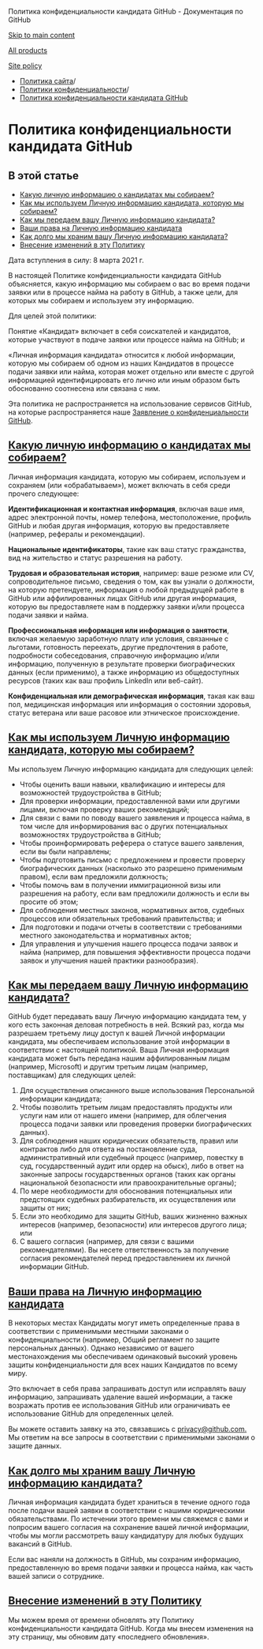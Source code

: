 Политика конфиденциальности кандидата GitHub - Документация по GitHub

[Skip to main content](#main-content)

[All products](/ru)

[Site policy](/site-policy)

* [Политика сайта](/ru/site-policy)/
* [Политики конфиденциальности](/ru/site-policy/privacy-policies)/
* [Политика конфиденциальности кандидата GitHub](/ru/site-policy/privacy-policies/github-candidate-privacy-policy)

Политика конфиденциальности кандидата GitHub
==========

В этой статье
----------

* [Какую личную информацию о кандидатах мы собираем?](#what-candidate-personal-information-do-we-collect)
* [Как мы используем Личную информацию кандидата, которую мы собираем?](#how-do-we-use-the-candidate-personal-information-we-collect)
* [Как мы передаем вашу Личную информацию кандидата?](#how-do-we-share-your-candidate-personal-information)
* [Ваши права на Личную информацию кандидата](#your-rights-to-your-candidate-personal-information)
* [Как долго мы храним вашу Личную информацию кандидата?](#how-long-do-we-retain-your-candidate-personal-information)
* [Внесение изменений в эту Политику](#changes-to-this-policy)

Дата вступления в силу: 8 марта 2021 г.

В настоящей Политике конфиденциальности кандидата GitHub объясняется, какую информацию мы собираем о вас во время подачи заявки или в процессе найма на работу в GitHub, а также цели, для которых мы собираем и используем эту информацию.

Для целей этой политики:

Понятие «Кандидат» включает в себя соискателей и кандидатов, которые участвуют в подаче заявки или процессе найма на GitHub; и

«Личная информация кандидата» относится к любой информации, которую мы собираем об одном из наших Кандидатов в процессе подачи заявки или найма, которая может отдельно или вместе с другой информацией идентифицировать его лично или иным образом быть обоснованно соотнесена или связана с ним.

Эта политика не распространяется на использование сервисов GitHub, на которые распространяется наше [Заявление о конфиденциальности GitHub](/ru/site-policy/privacy-policies/github-privacy-statement).

[Какую личную информацию о кандидатах мы собираем?](#what-candidate-personal-information-do-we-collect)
----------

Личная информация кандидата, которую мы собираем, используем и сохраняем (или «обрабатываем»), может включать в себя среди прочего следующее:

**Идентификационная и контактная информация**, включая ваше имя, адрес электронной почты, номер телефона, местоположение, профиль GitHub и любая другая информация, которую вы предоставляете (например, рефералы и рекомендации).

**Национальные идентификаторы**, такие как ваш статус гражданства, вид на жительство и статус разрешения на работу.

**Трудовая и образовательная история**, например: ваше резюме или CV, сопроводительное письмо, сведения о том, как вы узнали о должности, на которую претендуете, информация о любой предыдущей работе в GitHub или аффилированных лицах GitHub или другая информация, которую вы предоставляете нам в поддержку заявки и/или процесса подачи заявки и найма.

**Профессиональная информация или информация о занятости**, включая желаемую заработную плату или условия, связанные с льготами, готовность переехать, другие предпочтения в работе, подробности собеседования, справочную информацию и/или информацию, полученную в результате проверки биографических данных (если применимо), а также информацию из общедоступных ресурсов (таких как ваш профиль LinkedIn или веб-сайт).

**Конфиденциальная или демографическая информация**, такая как ваш пол, медицинская информация или информация о состоянии здоровья, статус ветерана или ваше расовое или этническое происхождение.

[Как мы используем Личную информацию кандидата, которую мы собираем?](#how-do-we-use-the-candidate-personal-information-we-collect)
----------

Мы используем Личную информацию кандидата для следующих целей:

* Чтобы оценить ваши навыки, квалификацию и интересы для возможностей трудоустройства в GitHub;
* Для проверки информации, предоставленной вами или другими лицами, включая проверку ваших рекомендаций;
* Для связи с вами по поводу вашего заявления и процесса найма, в том числе для информирования вас о других потенциальных возможностях трудоустройства в GitHub;
* Чтобы проинформировать реферера о статусе вашего заявления, если вы были направлены;
* Чтобы подготовить письмо с предложением и провести проверку биографических данных (насколько это разрешено применимым правом), если вам предложили должность;
* Чтобы помочь вам в получении иммиграционной визы или разрешения на работу, если вам предложили должность и если вы просите об этом;
* Для соблюдения местных законов, нормативных актов, судебных процессов или обязательных требований правительства; и
* Для подготовки и подачи отчеты в соответствии с требованиями местного законодательства и нормативных актов;
* Для управления и улучшения нашего процесса подачи заявок и найма (например, для повышения эффективности процесса подачи заявок и улучшения нашей практики разнообразия).

[Как мы передаем вашу Личную информацию кандидата?](#how-do-we-share-your-candidate-personal-information)
----------

GitHub будет передавать вашу Личную информацию кандидата тем, у кого есть законная деловая потребность в ней. Всякий раз, когда мы разрешаем третьему лицу доступ к вашей Личной информации кандидата, мы обеспечиваем использование этой информации в соответствии с настоящей политикой. Ваша Личная информация кандидата может быть передана нашим аффилированным лицам (например, Microsoft) и другим третьим лицам (например, поставщикам) для следующих целей:

1. Для осуществления описанного выше использования Персональной информации кандидата;
2. Чтобы позволить третьим лицам предоставлять продукты или услуги нам или от нашего имени (например, для облегчения процесса подачи заявки или проведения проверки биографических данных).
3. Для соблюдения наших юридических обязательств, правил или контрактов либо для ответа на постановление суда, административный или судебный процесс (например, повестку в суд, государственный аудит или ордер на обыск), либо в ответ на законные запросы государственных органов (таких как органы национальной безопасности или правоохранительные органы);
4. По мере необходимости для обоснования потенциальных или предстоящих судебных разбирательств, их осуществления или защиты от них;
5. Если это необходимо для защиты GitHub, ваших жизненно важных интересов (например, безопасности) или интересов другого лица; или
6. С вашего согласия (например, для связи с вашими рекомендателями). Вы несете ответственность за получение согласия рекомендателей перед предоставлением их личной информации GitHub.

[Ваши права на Личную информацию кандидата](#your-rights-to-your-candidate-personal-information)
----------

В некоторых местах Кандидаты могут иметь определенные права в соответствии с применимыми местными законами о конфиденциальности (например, Общий регламент по защите персональных данных). Однако независимо от вашего местонахождения мы обеспечиваем одинаковый высокий уровень защиты конфиденциальности для всех наших Кандидатов по всему миру.

Это включает в себя права запрашивать доступ или исправлять вашу информацию, запрашивать удаление вашей информации, а также возражать против ее использования GitHub или ограничивать ее использование GitHub для определенных целей.

Вы можете оставить заявку на это, связавшись с [privacy@github.com.](mailto:privacy@github.com.) Мы ответим на все запросы в соответствии с применимыми законами о защите данных.

[Как долго мы храним вашу Личную информацию кандидата?](#how-long-do-we-retain-your-candidate-personal-information)
----------

Личная информация кандидата будет храниться в течение одного года после подачи вашей заявки в соответствии с нашими юридическими обязательствами. По истечении этого времени мы свяжемся с вами и попросим вашего согласия на сохранение вашей личной информации, чтобы мы могли рассмотреть вашу кандидатуру для любых будущих вакансий в GitHub.

Если вас наняли на должность в GitHub, мы сохраним информацию, предоставленную во время подачи заявки и процесса найма, как часть вашей записи о сотруднике.

[Внесение изменений в эту Политику](#changes-to-this-policy)
----------

Мы можем время от времени обновлять эту Политику конфиденциальности кандидата GitHub. Когда мы внесем изменения на эту страницу, мы обновим дату «последнего обновления».
